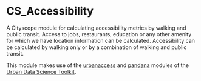 # CS_Accessibility
A Cityscope module for calculating accessibility metrics by walking and public transit.
Access to jobs, restaurants, education or any other amenity for which we have location information can be calculated.
Accessibility can be calculated by walking only or by a combination of walking and public transit.

This module makes use of the [urbanaccess](https://github.com/UDST/urbanaccess) and [pandana](https://github.com/UDST/pandana) modules of the [Urban Data Science Toolkit](https://github.com/UDST).